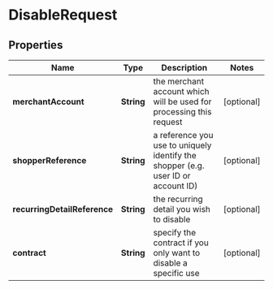 
# DisableRequest

## Properties
Name | Type | Description | Notes
------------ | ------------- | ------------- | -------------
**merchantAccount** | **String** | the merchant account which will be used for processing this request |  [optional]
**shopperReference** | **String** | a reference you use to uniquely identify the shopper (e.g. user ID or account ID) |  [optional]
**recurringDetailReference** | **String** | the recurring detail you wish to disable |  [optional]
**contract** | **String** | specify the contract if you only want to disable a specific use |  [optional]



